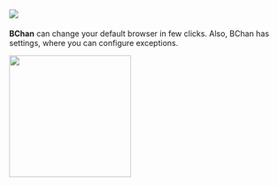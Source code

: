 # ![](https://dropovercl.s3.amazonaws.com/ba6264eb-6919-4f62-a233-2790b48fa222/e5ac70ce-1ae7-4021-b23b-22cba9528876/f8e66dbc-13e7-4064-a583-c427ddc3e3d9.svg)

**BChan** can change your default browser in few clicks. Also, BChan has settings, where you can configure exceptions.

<img src="https://dropovercl.s3.amazonaws.com/6ab46908-8602-48f2-8651-3ccd00c7d5bd/29e7f7a8-f6db-4a17-996d-90ba827456a7/697e83a2-0044-4088-aebd-787d8c0a1cba.gif" width="220px">
